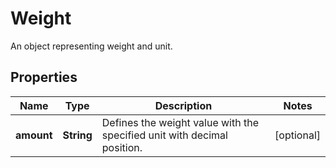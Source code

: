 

# Weight

An object representing weight and unit.

## Properties

| Name | Type | Description | Notes |
|------------ | ------------- | ------------- | -------------|
|**amount** | **String** | Defines the weight value with the specified unit with decimal position. |  [optional] |



